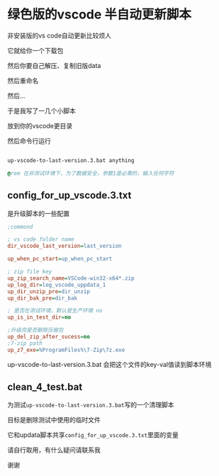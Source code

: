 # 绿色版的vscode 半自动更新脚本

非安装版的vs code自动更新比较烦人

它就给你一个下载包

然后你要自己解压、复制旧版data

然后重命名

然后...

于是我写了一几个小脚本

放到你的vscode更目录

然后命令行运行

```bat

up-vscode-to-last-version.3.bat anything

@rem 在非测试环境下，为了数据安全，参数1是必需的，输入任何字符
```

## config_for_up_vscode.3.txt

是升级脚本的一些配置

```ini
;commond

; vs code folder name
dir_vscode_last_version=last_version

up_when_pc_start=up_when_pc_start

; zip file key
up_zip_search_name=VSCode-win32-x64*.zip
up_log_dir=log_vscode_uppdata_1
up_dir_unzip_pre=dir_unzip
up_dir_bak_pre=dir_bak

; 是否在测试环境，默认是生产环境 no
up_is_in_test_dir=no

;升级完是否删除压缩包
up_del_zip_after_sucess=no
;7-zip path
up_z7_exe=%ProgramFiles%\7-Zip\7z.exe

```

up-vscode-to-last-version.3.bat 
会把这个文件的key-val值读到脚本环境

##  clean_4_test.bat

为测试`up-vscode-to-last-version.3.bat`写的一个清理脚本

目标是删除测试中使用的临时文件

它和updata脚本共享`config_for_up_vscode.3.txt`里面的变量

请自行取用，有什么疑问请联系我

谢谢


